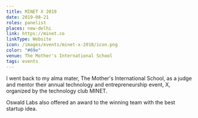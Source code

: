 ```yaml
---
title: MINET X 2019
date: 2019-08-21
roles: panelist
places: new-delhi
link: https://minet.co
linkType: Website
icon: /images/events/minet-x-2018/icon.png
color: "#69e"
venue: The Mother's International School
tags: events
---
```


I went back to my alma mater, The Mother's International School, as a judge and mentor their annual technology and entrepreneurship event, X, organized by the technology club MINET.

Oswald Labs also offered an award to the winning team with the best startup idea.

<!--more-->
